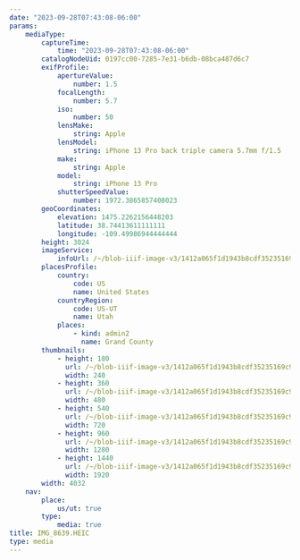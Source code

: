 ```yaml
---
date: "2023-09-28T07:43:08-06:00"
params:
    mediaType:
        captureTime:
            time: "2023-09-28T07:43:08-06:00"
        catalogNodeUid: 0197cc00-7285-7e31-b6db-08bca487d6c7
        exifProfile:
            apertureValue:
                number: 1.5
            focalLength:
                number: 5.7
            iso:
                number: 50
            lensMake:
                string: Apple
            lensModel:
                string: iPhone 13 Pro back triple camera 5.7mm f/1.5
            make:
                string: Apple
            model:
                string: iPhone 13 Pro
            shutterSpeedValue:
                number: 1972.3865857408023
        geoCoordinates:
            elevation: 1475.2262156448203
            latitude: 38.74413611111111
            longitude: -109.49986944444444
        height: 3024
        imageService:
            infoUrl: /~/blob-iiif-image-v3/1412a065f1d1943b8cdf35235169c9797d898176621c10cc5dfcd7dbdc3882ca/info.json
        placesProfile:
            country:
                code: US
                name: United States
            countryRegion:
                code: US-UT
                name: Utah
            places:
                - kind: admin2
                  name: Grand County
        thumbnails:
            - height: 180
              url: /~/blob-iiif-image-v3/1412a065f1d1943b8cdf35235169c9797d898176621c10cc5dfcd7dbdc3882ca/full/240%2C180/0/default.jpg
              width: 240
            - height: 360
              url: /~/blob-iiif-image-v3/1412a065f1d1943b8cdf35235169c9797d898176621c10cc5dfcd7dbdc3882ca/full/480%2C360/0/default.jpg
              width: 480
            - height: 540
              url: /~/blob-iiif-image-v3/1412a065f1d1943b8cdf35235169c9797d898176621c10cc5dfcd7dbdc3882ca/full/720%2C540/0/default.jpg
              width: 720
            - height: 960
              url: /~/blob-iiif-image-v3/1412a065f1d1943b8cdf35235169c9797d898176621c10cc5dfcd7dbdc3882ca/full/1280%2C960/0/default.jpg
              width: 1280
            - height: 1440
              url: /~/blob-iiif-image-v3/1412a065f1d1943b8cdf35235169c9797d898176621c10cc5dfcd7dbdc3882ca/full/1920%2C1440/0/default.jpg
              width: 1920
        width: 4032
    nav:
        place:
            us/ut: true
        type:
            media: true
title: IMG_8639.HEIC
type: media
---
```

